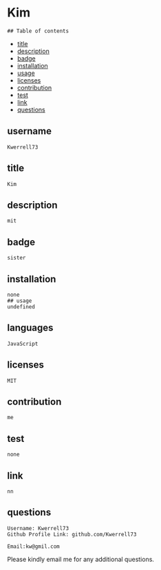 # Kim



    ## Table of contents
    

   * [title](#title) 
   * [description](#description) 
   * [badge](#badge)
   * [installation](#installation)
   * [usage](#usage)
   * [licenses](#licenses) 
   * [contribution](#contribution) 
   * [test](#test)
   * [link](#link) 
   * [questions](#questions)

   ## username
    Kwerrell73
   ## title
    Kim
   ## description
    mit
   ## badge
    sister
   ## installation
    none
    ## usage
    undefined
   ## languages
    JavaScript
   ## licenses
    MIT
   ## contribution
    me
   ## test
    none
   ## link
    nn
   ## questions 
    Username: Kwerrell73
    Github Profile Link: github.com/Kwerrell73
  
    Email:kw@gmil.com
Please kindly email me for any additional questions.
    